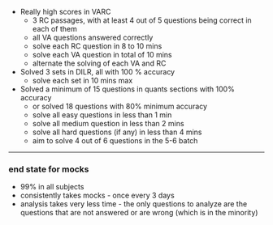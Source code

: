 - Really high scores in VARC
	- 3 RC passages, with at least 4 out of 5 questions being correct in each of them
	- all VA questions answered correctly
	- solve each RC question in 8 to 10 mins
	- solve each VA question in total of 10 mins
	- alternate the solving of each VA and RC
- Solved 3 sets in DILR, all with 100 % accuracy
	- solve each set in 10 mins max
- Solved a minimum of 15 questions in quants sections with 100% accuracy
	- or solved 18 questions with 80% minimum accuracy
	- solve all easy questions in less than 1 min
	- solve all medium question in less than 2 mins
	- solve all hard questions (if any) in less than 4 mins
	- aim to solve 4 out of 6 questions in the 5-6 batch
---
### end state for mocks
- 99% in all subjects
- consistently takes mocks - once every 3 days
- analysis takes very less time - the only questions to analyze are the questions that are not answered or are wrong (which is in the minority)